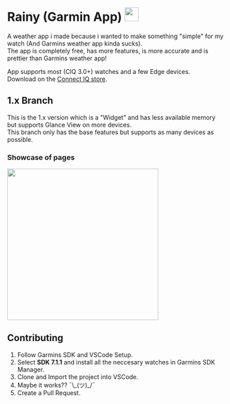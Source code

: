<h1>Rainy (Garmin App) <img src="https://services.garmin.com/appsLibraryBusinessServices_v0/rest/apps/e7c0c39c-cb76-475f-b5bc-7811b0fee104/icon/5ae8bf3d-1e7a-4420-9a24-fa8a9bdd6127" width="32"></h1>

A weather app i made because i wanted to make something "simple" for my watch (And Garmins weather app kinda sucks).  
The app is completely free, has more features, is more accurate and is prettier than Garmins weather app!

App supports most (CIQ 3.0+) watches and a few Edge devices.  
Download on the [Connect IQ store](https://apps.garmin.com/en-US/apps/e7c0c39c-cb76-475f-b5bc-7811b0fee104).

## 1.x Branch

This is the 1.x version which is a "Widget" and has less available memory but supports Glance View on more devices.  
This branch only has the base features but supports as many devices as possible.

### Showcase of pages
<img src="https://services.garmin.com/appsLibraryBusinessServices_v0/rest/apps/e7c0c39c-cb76-475f-b5bc-7811b0fee104/screenshots/10653f03-7eb0-42bc-9fe9-eae38415ba0c" width="350">

## Contributing

1. Follow Garmins SDK and VSCode Setup.
2. Select **SDK 7.1.1** and install all the neccesary watches in Garmins SDK Manager.
3. Clone and Import the project into VSCode.
4. Maybe it works?? ¯\\\_(ツ)_/¯
5. Create a Pull Request.